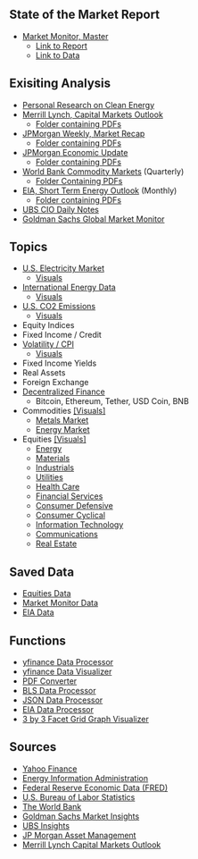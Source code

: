 ## State of the Market Report
- [Market Monitor, Master](https://github.com/aangelsalazarr/SoM-Report/blob/main/el_mercado/marketMonitorMaster.py)
    - [Link to Report](https://github.com/aangelsalazarr/SoM-Report/tree/main/el_mercado/data_visuals)
    - [Link to Data](https://github.com/aangelsalazarr/SoM-Report/tree/main/el_mercado/data_files)

## Exisiting Analysis
- [Personal Research on Clean Energy](https://github.com/aangelsalazarr/SoM-Report/tree/main/black_box/motivations_and_readings)
- [Merrill Lynch, Capital Markets Outlook](https://github.com/aangelsalazarr/SoM-Report/blob/main/outlookInsights/merrillCMO.py)
    - [Folder containing PDFs](https://github.com/aangelsalazarr/SoM-Report/tree/main/outlookInsights/merrill_pdfs)
- [JPMorgan Weekly, Market Recap](https://github.com/aangelsalazarr/SoM-Report/blob/main/outlookInsights/jpmWeeklyMarketRecap.py)
    - [Folder containing PDFs](https://github.com/aangelsalazarr/SoM-Report/tree/main/outlookInsights/jpmMarketRecap)
- [JPMorgan Economic Update](https://github.com/aangelsalazarr/SoM-Report/blob/main/outlookInsights/jpmEconomicUpdate.py)
    - [Folder containing PDFs](https://github.com/aangelsalazarr/SoM-Report/tree/main/outlookInsights/jpmEconomicUpdates)
- [World Bank Commodity Markets](https://github.com/aangelsalazarr/SoM-Report/blob/main/outlookInsights/wbCMO.py) (Quarterly)
    - [Folder Containing PDFs](https://github.com/aangelsalazarr/SoM-Report/tree/main/outlookInsights/wbCMO)
- [EIA, Short Term Energy Outlook](https://github.com/aangelsalazarr/SoM-Report/blob/main/outlookInsights/eia_seo.py) (Monthly)
    - [Folder containing PDFs](https://github.com/aangelsalazarr/SoM-Report/tree/main/outlookInsights/eia_seo_pdfs)
- [UBS CIO Daily Notes](https://github.com/aangelsalazarr/SoM-Report/blob/main/outlookInsights/ubsCIODailyUpdates.py)
- [Goldman Sachs Global Market Monitor](https://github.com/aangelsalazarr/SoM-Report/blob/main/outlookInsights/gsMarketMonitor.py)

## Topics
- [U.S. Electricity Market](https://github.com/aangelsalazarr/SoM-Report/blob/main/energyInformationAdministration/electricityMarkets.py)
    - [Visuals](https://github.com/aangelsalazarr/SoM-Report/tree/main/energyInformationAdministration/data_visuals)
- [International Energy Data](https://github.com/aangelsalazarr/SoM-Report/blob/main/energyInformationAdministration/international_energy_eia_data.py)
    - [Visuals](https://github.com/aangelsalazarr/SoM-Report/tree/main/energyInformationAdministration/data_visuals)
- [U.S. CO2 Emissions](https://github.com/aangelsalazarr/SoM-Report/blob/main/energyInformationAdministration/emissions_data.py)
    - [Visuals](https://github.com/aangelsalazarr/SoM-Report/tree/main/energyInformationAdministration/data_visuals)
- Equity Indices
- Fixed Income / Credit
- [Volatility / CPI](https://github.com/aangelsalazarr/SoM-Report/blob/main/market/volatility_and_cpi.py)
    - [Visuals](https://github.com/aangelsalazarr/SoM-Report/tree/main/market/market_visuals)
- Fixed Income Yields
- Real Assets
- Foreign Exchange
- [Decentralized Finance](https://github.com/aangelsalazarr/SoM-Report/blob/main/market/decentralized_finance.py)
    - Bitcoin, Ethereum, Tether, USD Coin, BNB
- Commodities [[Visuals]](https://github.com/aangelsalazarr/SoM-Report/tree/main/blackBox)
    - [Metals Market](https://github.com/aangelsalazarr/SoM-Report/blob/main/blackBox/comoditiesMetalsDataProcessor.py)
    - [Energy Market](https://github.com/aangelsalazarr/SoM-Report/blob/main/market/commodities_energy.py)
- Equities [[Visuals]](https://github.com/aangelsalazarr/SoM-Report/tree/main/market/market_visuals)
    - [Energy](https://github.com/aangelsalazarr/SoM-Report/blob/main/market/equities_energy.py)
    - [Materials](https://github.com/aangelsalazarr/SoM-Report/blob/main/market/equities_materials.py)
    - [Industrials](https://github.com/aangelsalazarr/SoM-Report/blob/main/market/equities_indsutrials.py)
    - [Utilities](https://github.com/aangelsalazarr/SoM-Report/blob/main/market/equities_utilities.py)
    - [Health Care](https://github.com/aangelsalazarr/SoM-Report/blob/main/market/equities_healthcare.py)
    - [Financial Services](https://github.com/aangelsalazarr/SoM-Report/blob/main/market/equities_financial.py)
    - [Consumer Defensive](https://github.com/aangelsalazarr/SoM-Report/blob/main/market/equities_consumer_defensive.py)
    - [Consumer Cyclical](https://github.com/aangelsalazarr/SoM-Report/blob/main/market/equities_consumer_cyclical.py)
    - [Information Technology](https://github.com/aangelsalazarr/SoM-Report/blob/main/market/equities_technology.py)
    - [Communications](https://github.com/aangelsalazarr/SoM-Report/blob/main/market/equities_communications.py)
    - [Real Estate](https://github.com/aangelsalazarr/SoM-Report/blob/main/market/equities_real_estate.py)

## Saved Data
- [Equities Data](https://github.com/aangelsalazarr/SoM-Report/tree/main/market/data_csv_format)
- [Market Monitor Data](https://github.com/aangelsalazarr/SoM-Report/tree/main/elMercado/data_csv_format)
- [EIA Data](https://github.com/aangelsalazarr/SoM-Report/tree/main/energyInformationAdministration/data_csv_format)

## Functions
- [yfinance Data Processor](https://github.com/aangelsalazarr/SoM-Report/blob/main/market/yfinance_data_processor.py)
- [yfinance Data Visualizer](https://github.com/aangelsalazarr/SoM-Report/blob/main/market/yfinance_visual_processor.py)
- [PDF Converter](https://github.com/aangelsalazarr/SoM-Report/blob/main/market/pdfConverter.py)
- [BLS Data Processor](https://github.com/aangelsalazarr/SoM-Report/blob/main/blackBox/bls_data_processor.py)
- [JSON Data Processor](https://github.com/aangelsalazarr/SoM-Report/blob/main/blackBox/json_data_parser.py)
- [EIA Data Processor](https://github.com/aangelsalazarr/SoM-Report/blob/main/energyInformationAdministration/eia_data_processor.py)
- [3 by 3 Facet Grid Graph Visualizer](https://github.com/aangelsalazarr/SoM-Report/blob/main/elMercado/three_by_three_grapher.py)

## Sources
- [Yahoo Finance](https://finance.yahoo.com/)
- [Energy Information Administration](https://www.eia.gov/)
- [Federal Reserve Economic Data (FRED)](https://fred.stlouisfed.org/)
- [U.S. Bureau of Labor Statistics](https://www.bls.gov/)
- [The World Bank](https://data.worldbank.org/)
- [Goldman Sachs Market Insights](https://www.gsam.com/content/gsam/us/en/advisors/market-insights.html)
- [UBS Insights](https://www.ubs.com/global/en/wealth-management/insights/chief-investment-office/house-view/daily.html)
- [JP Morgan Asset Management](https://am.jpmorgan.com/us/en/asset-management/adv/insights/market-insights/market-updates/weekly-market-recap/)
- [Merrill Lynch Capital Markets Outlook](https://www.ml.com/capital-market-outlook.html)
